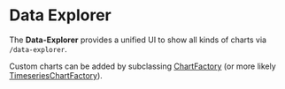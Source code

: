 # Data Explorer

The **Data-Explorer** provides a unified UI to show all kinds of charts via `/data-explorer`.

Custom charts can be added by subclassing [ChartFactory](ChartFactory.java) (or more likely 
[TimeseriesChartFactory](TimeseriesChartFactory.java)).
